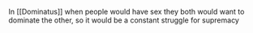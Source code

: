 In [[Dominatus]] when people would have sex they both would want to dominate the other, so it would be a constant struggle for supremacy